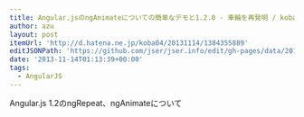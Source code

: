 ```yaml
---
title: Angular.jsのngAnimateについての簡単なデモと1.2.0 - 車輪を再発明 / koba04の日記
author: azu
layout: post
itemUrl: 'http://d.hatena.ne.jp/koba04/20131114/1384355889'
editJSONPath: 'https://github.com/jser/jser.info/edit/gh-pages/data/2013/11/index.json'
date: '2013-11-14T01:13:39+00:00'
tags:
  - AngularJS
---
```

Angular.js 1.2のngRepeat、ngAnimateについて
